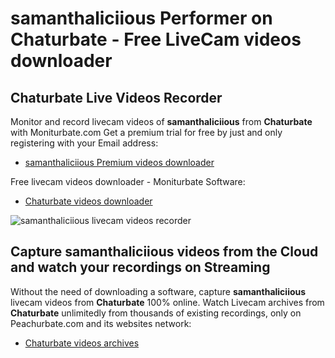 # samanthaliciious Performer on Chaturbate - Free LiveCam videos downloader

## Chaturbate Live Videos Recorder

Monitor and record livecam videos of **samanthaliciious** from **Chaturbate** with Moniturbate.com
Get a premium trial for free by just and only registering with your Email address:
* [samanthaliciious Premium videos downloader](https://moniturbate.com/request-demo-licence-key.html)

Free livecam videos downloader - Moniturbate Software:
* [Chaturbate videos downloader](https://moniturbate.com/moniturbate-download-software.html)

![samanthaliciious livecam videos recorder](https://peachurnet.com/templates/moniturbate-software.png)


## Capture samanthaliciious videos from the Cloud and watch your recordings on Streaming

Without the need of downloading a software, capture **samanthaliciious** livecam videos from **Chaturbate** 100% online.
Watch Livecam archives from **Chaturbate** unlimitedly from thousands of existing recordings, only on Peachurbate.com and its websites network:
* [Chaturbate videos archives](https://peachurnet.com/)